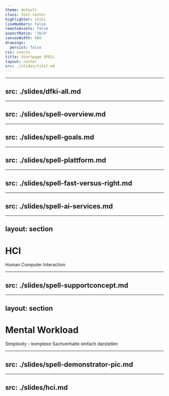 ```yaml
---
theme: default
class: text-center
highlighter: shiki
lineNumbers: false
remoteAssets: false
aspectRatio: '16/9'
canvasWidth: 980
drawings:
  persist: false
css: unocss
title: Startpage SPELL
layout: center
src: ./slides/titel.md
---
```


<!-- src: ./slides/about-me-er.md -->

---
src: ./slides/dfki-all.md
---

<!-- --- -->
<!-- layout: section -->
<!-- --- -->

<!-- # SPELL -->
<!-- Was ist das Ziel? -->

---
src: ./slides/spell-overview.md
---

<!-- --- -->
<!-- src: ./slides/spell-deficit.md -->
<!-- --- -->

---
src: ./slides/spell-goals.md
---

<!-- --- -->
<!-- src: ./slides/spell-innovation.md -->
<!-- ---  -->

---
src: ./slides/spell-plattform.md
--- 

<!-- --- -->
<!-- layout: section -->
<!-- --- -->

<!-- # Technische <br>Umsetzung -->

<!-- --- -->
<!-- src: ./slides/kg.md -->
<!-- ---  -->

<!-- --- -->
<!-- src: ./slides/spell-layers.md -->
<!-- ---  -->

<!-- --- -->
<!-- src: ./slides/spell-ks.md -->
<!-- ---  -->

<!-- --- -->
<!-- src: ./slides/spell-map.md -->
<!-- ---  -->

<!-- --- -->
<!-- src: ./slides/spell-flood.md -->
<!-- ---  -->


---
src: ./slides/spell-fast-versus-right.md
--- 

---
src: ./slides/spell-ai-services.md
--- 

---
layout: section
---

# HCI
Human Computer Interaction

---
src: ./slides/spell-supportconcept.md
---

---
layout: section
---

<!-- # Demonstrator -->
<!-- Simplexity - ein Blick auf den Mental Workload -->
# Mental Workload
Simplexity - komplexe Sachverhalte einfach darstellen

---
src: ./slides/spell-demonstrator-pic.md
---

<!-- --- -->
<!-- src: ./slides/spell-vision.md -->
<!-- --- -->

---
src: ./slides/hci.md
---

<!-- --- -->
<!-- src: ./slides/Victor-Hugo.md -->
<!-- --- -->
